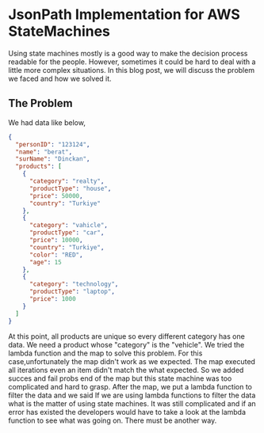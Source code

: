 # JsonPath Implementation for AWS StateMachines

Using state machines mostly is a good way to make the decision process readable for the people. However, sometimes it could be hard to deal with a little more complex situations. In this blog post, we will discuss the problem we faced and how we solved it.

## The Problem

We had data like below,

```json
{
  "personID": "123124",
  "name": "berat",
  "surName": "Dinckan",
  "products": [
    {
      "category": "realty",
      "productType": "house",
      "price": 50000,
      "country": "Turkiye"
    },
    {
      "category": "vahicle",
      "productType": "car",
      "price": 10000,
      "country": "Turkiye",
      "color": "RED",
      "age": 15
    },
    {
      "category": "technology",
      "productType": "laptop",
      "price": 1000
    }
  ]
}
```

At this point, all products are unique so every different category has one data. We need a product whose "category" is the "vehicle". We tried the lambda function and the map to solve this problem. For this case,unfortunately the map didn't work as we expected. The map executed all iterations even an item didn't match the what expected. So we added succes and fail probs end of the map but this state machine was too complicated and hard to grasp. After the map, we put a lambda function to filter the data and we said If we are using lambda functions to filter the data what is the matter of using state machines. It was still complicated and if an error has existed the developers would have to take a look at the lambda function to see what was going on. There must be another way.
